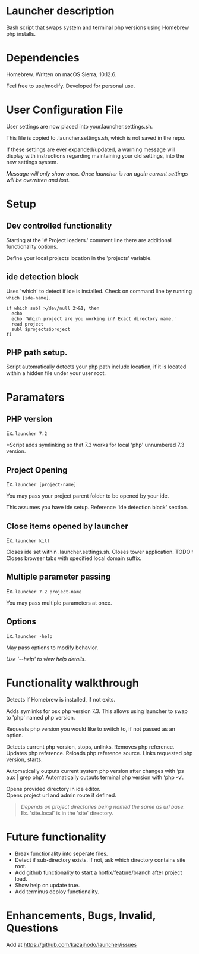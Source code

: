 # Launcher description
Bash script that swaps system and terminal php versions using Homebrew php installs.

# Dependencies
Homebrew.
Written on macOS Sierra, 10.12.6.

Feel free to use/modify. Developed for personal use.


# User Configuration File
User settings are now placed into your.launcher.settings.sh.

This file is copied to .launcher.settings.sh, which is not saved in the repo.

If these settings are ever expanded/updated, a warning message will display with instructions regarding maintaining your old settings, into the new settings system.

_Message will only show once. Once launcher is ran again current settings will be overritten and lost._


# Setup

## Dev controlled functionality
Starting at the '# Project loaders.' comment line there are additional functionality options.

Define your local projects location in the 'projects' variable.

## ide detection block
Uses 'which' to detect if ide is installed.
Check on command line by running ```which [ide-name]```.
```
if which subl >/dev/null 2>&1; then
  echo
  echo 'Which project are you working in? Exact directory name.'
  read project
  subl $projects$project
fi
```

## PHP path setup.
Script automatically detects your php path include location, if it is located within a hidden file under your user root.


# Paramaters

## PHP version
Ex. ```launcher 7.2```

*Script adds symlinking so that 7.3 works for local 'php' unnumbered 7.3 version.

## Project Opening
Ex. ```launcher [project-name]```

You may pass your project parent folder to be opened by your ide.

This assumes you have ide setup. Reference 'ide detection block' section.

## Close items opened by launcher
Ex. ```launcher kill```

Closes ide set within .launcher.settings.sh.
Closes tower application.
TODO:: Closes browser tabs with specified local domain suffix.

## Multiple parameter passing
Ex. ```launcher 7.2 project-name```

You may pass multiple parameters at once.

## Options
Ex. ```launcher -help```

May pass options to modify behavior.

_Use '--help' to view help details._


# Functionality walkthrough
Detects if Homebrew is installed, if not exits.

Adds symlinks for osx php version 7.3.
This allows using launcher to swap to 'php' named php version.

Requests php version you would like to switch to, if not passed as an option.

Detects current php version, stops, unlinks.
Removes php reference.
Updates php reference.
Reloads php reference source.
Links requested php version, starts.

Automatically outputs current system php version after changes with ‘ps aux | grep php’.
Automatically outputs terminal php version with ‘php -v’.

Opens provided directory in ide editor.   
Opens project url and admin route if defined.   
> _Depends on project directories being named the same as url base._   
Ex. 'site.local' is in the 'site' directory.


# Future functionality
+ Break functionality into seperate files.
+ Detect if sub-directory exists. If not, ask which directory contains site root.
+ Add github functionality to start a hotfix/feature/branch after project load.
+ Show help on update true.
+ Add terminus deploy functionality.

# Enhancements, Bugs, Invalid, Questions
Add at https://github.com/kazajhodo/launcher/issues